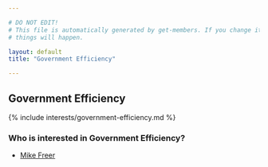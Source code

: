 ```yaml
---

# DO NOT EDIT!
# This file is automatically generated by get-members. If you change it, bad
# things will happen.

layout: default
title: "Government Efficiency"

---
```


## Government Efficiency

{% include interests/government-efficiency.md %}

### Who is interested in Government Efficiency?


* [Mike Freer](/members/mike-freer.html)
